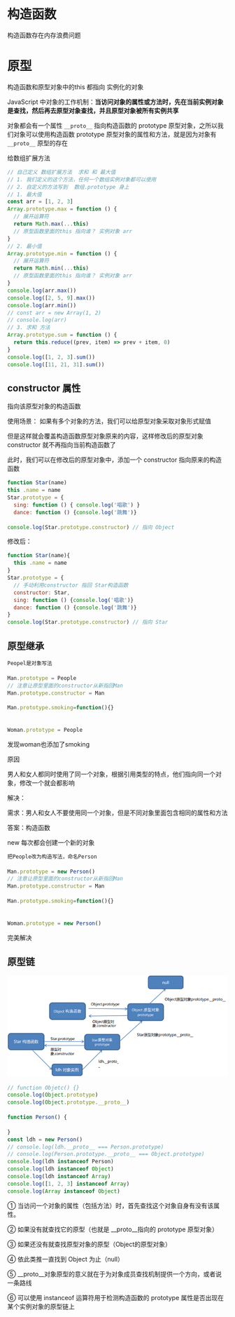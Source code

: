 # 构造函数

构造函数存在内存浪费问题




# 原型

构造函数和原型对象中的this 都指向 实例化的对象

JavaScript 中对象的工作机制：**当访问对象的属性或方法时，先在当前实例对象是查找，然后再去原型对象查找，并且原型对象被所有实例共享**

对象都会有一个属性 `__proto__` 指向构造函数的 prototype 原型对象，之所以我们对象可以使用构造函数 prototype 
原型对象的属性和方法，就是因为对象有 `__proto__` 原型的存在


给数组扩展方法

```js
// 自己定义 数组扩展方法  求和 和 最大值 
// 1. 我们定义的这个方法，任何一个数组实例对象都可以使用
// 2. 自定义的方法写到  数组.prototype 身上
// 1. 最大值
const arr = [1, 2, 3]
Array.prototype.max = function () {
  // 展开运算符
  return Math.max(...this)
  // 原型函数里面的this 指向谁？ 实例对象 arr
}
// 2. 最小值
Array.prototype.min = function () {
  // 展开运算符
  return Math.min(...this)
  // 原型函数里面的this 指向谁？ 实例对象 arr
}
console.log(arr.max())
console.log([2, 5, 9].max())
console.log(arr.min())
// const arr = new Array(1, 2)
// console.log(arr)
// 3. 求和 方法 
Array.prototype.sum = function () {
  return this.reduce((prev, item) => prev + item, 0)
}
console.log([1, 2, 3].sum())
console.log([11, 21, 31].sum())
```

## constructor 属性

指向该原型对象的构造函数

使用场景：
如果有多个对象的方法，我们可以给原型对象采取对象形式赋值

但是这样就会覆盖构造函数原型对象原来的内容，这样修改后的原型对象 constructor 就不再指向当前构造函数了

此时，我们可以在修改后的原型对象中，添加一个 constructor 指向原来的构造函数

```js
function Star(name)
this .name = name
Star.prototype = {
  sing: function () { console.log('唱歌') }
  dance: function () {console.log('跳舞')}

console.log(Star.prototype.constructor) // 指向 Object
```

修改后：

```js
function Star(name){
  this .name = name
}
Star.prototype = {
  // 手动利用constructor 指回 Star构造函数
  constructor: Star,
  sing: function () {console.log('唱歌')}
  dance: function () {console.log('跳舞')}
}
console.log(Star.prototype.constructor) // 指向 Star
```


## 原型继承

```js
Peopel是对象写法

Man.prototype = People
// 注意让原型里面的constructor从新指回Man
Man.prototype.constructor = Man

Man.prototype.smoking=function(){}


Woman.prototype = People
```

发现woman也添加了smoking

原因

男人和女人都同时使用了同一个对象，根据引用类型的特点，他们指向同一个对象，修改一个就会都影响

解决：

需求：男人和女人不要使用同一个对象，但是不同对象里面包含相同的属性和方法

答案：构造函数

new 每次都会创建一个新的对象

```js
把People改为构造写法，命名Person

Man.prototype = new Person()
// 注意让原型里面的constructor从新指回Man
Man.prototype.constructor = Man

Man.prototype.smoking=function(){}


Woman.prototype = new Person()
```

完美解决


## 原型链


![72](../jsimg/72-yx.png)


```js
// function Objetc() {}
console.log(Object.prototype)
console.log(Object.prototype.__proto__)

function Person() {

}
const ldh = new Person()
// console.log(ldh.__proto__ === Person.prototype)
// console.log(Person.prototype.__proto__ === Object.prototype)
console.log(ldh instanceof Person)
console.log(ldh instanceof Object)
console.log(ldh instanceof Array)
console.log([1, 2, 3] instanceof Array)
console.log(Array instanceof Object)
```

① 当访问一个对象的属性（包括方法）时，首先查找这个对象自身有没有该属性。

② 如果没有就查找它的原型（也就是 __proto__指向的 prototype 原型对象）

③ 如果还没有就查找原型对象的原型（Object的原型对象）

④ 依此类推一直找到 Object 为止（null）

⑤ __proto__对象原型的意义就在于为对象成员查找机制提供一个方向，或者说一条路线

⑥ 可以使用 instanceof 运算符用于检测构造函数的 prototype 属性是否出现在某个实例对象的原型链上
